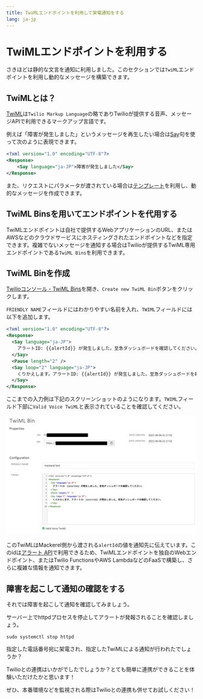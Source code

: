 ```yaml
---
title: TwiMLエンドポイントを利用して架電通知をする
lang: ja-jp
---
```


# TwiMLエンドポイントを利用する

さきほどは静的な文言を通知に利用しました。このセクションでは`TwiML`エンドポイントを利用し動的なメッセージを構築できます。

## TwiMLとは？

[TwiML](https://www.twilio.com/docs/glossary/what-is-twilio-markup-language-twiml)は`Twilio Markup Language`の略でありTwilioが提供する音声、メッセージAPIで利用できるマークアップ言語です。

例えば「障害が発生しました」というメッセージを再生したい場合は[Say](https://jp.twilio.com/docs/voice/twiml/say)句を使って次のように表現できます。

```xml
<?xml version="1.0" encoding="UTF-8"?>
<Response>
    <Say language="ja-JP">障害が発生しました</Say>
</Response>
```

また、リクエストにパラメータが渡されている場合は[テンプレート](https://support.twilio.com/hc/en-us/articles/230878368-How-to-use-templates-with-TwiML-Bins)を利用し、動的なメッセージを作成できます。

## TwiML Binsを用いてエンドポイントを代用する

TwiMLエンドポイントは自社で提供するWebアプリケーションのURL、またはAWSなどのクラウドサービスにホスティングされたエンドポイントなどを指定できます。複雑でないメッセージを通知する場合はTwilioが提供するTwiML専用エンドポイントである`TwiML Bins`を利用できます。

## TwiML Binを作成

[Twilioコンソール - TwiML Bins](https://jp.twilio.com/console/twiml-bins)を開き、`Create new TwiML Bin`ボタンをクリックします。

`FRIENDLY NAME`フィールドにはわかりやすい名前を入れ、`TWIML`フィールドには以下を追加します。

```xml
<?xml version="1.0" encoding="UTF-8"?>
<Response>
  <Say language="ja-JP">
    アラートID: {{alertId}} が発生しました。至急ダッシュボードを確認してください。
  </Say>
  <Pause length="2" />
  <Say loop="2" language="ja-JP">
    くりかえします。アラートID: {{alertId}} が発生しました。至急ダッシュボードを確認してください。
  </Say>
</Response>
```

ここまでの入力例は下記のスクリーンショットのようになります。`TWIML`フィールド下部に`Valid Voice TwiML`と表示されていることを確認してください。

![TwiML Bin](./twiml_bin.png)


このTwiMLはMackerel側から渡される`alertId`の値を通知先に伝えています。このidは[アラート API](https://mackerel.io/ja/api-docs/entry/alerts)で利用できるため、TwiMLエンドポイントを独自のWebエンドポイント、またはTwilio FunctionsやAWS LambdaなどのFaaSで構築し、さらに複雑な情報を通知できます。

## 障害を起こして通知の確認をする

それでは障害を起こして通知を確認してみましょう。

サーバー上でhttpdプロセスを停止してアラートが発報されることを確認しましょう。

```shell
sudo systemctl stop httpd
```

指定した電話番号宛に架電され、指定したTwiMLによる通知が行われたでしょうか？

Twilioとの連携はいかがでしたでしょうか？とても簡単に連携ができることを体験いただけたかと思います！

ぜひ、本番環境などを監視される際はTwilioとの連携も併せてお試しください！